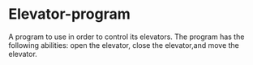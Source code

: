 # Elevator-program
A program to use in order to control its elevators. The program has the following abilities: open the elevator, close the elevator,and move the elevator.
